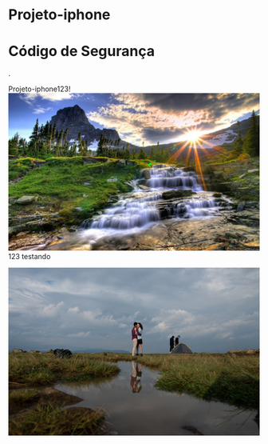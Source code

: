 # Projeto-iphone
<!DOCTYPE html>
<html>
<head>
  <title>Código de Segurança</title>
</head>
<body>
  <h1>Código de Segurança</h1>
  <p></p>
  <p></p>
  <p>.</p>
  <p></p>
</body>
</html>
 
 Projeto-iphone123!  ![Alt text](seila123-3.jpg)
123 testando 
 
 
 ![Alt text](editar-2-1.jpg)  